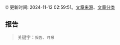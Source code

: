 :alarm_clock: 更新时间: 2024-11-12 02:59:51。[文章来源](/README.md)、[文章分类](/TAGS.md)

## 报告


> 关键字：`报告`、`月报`



